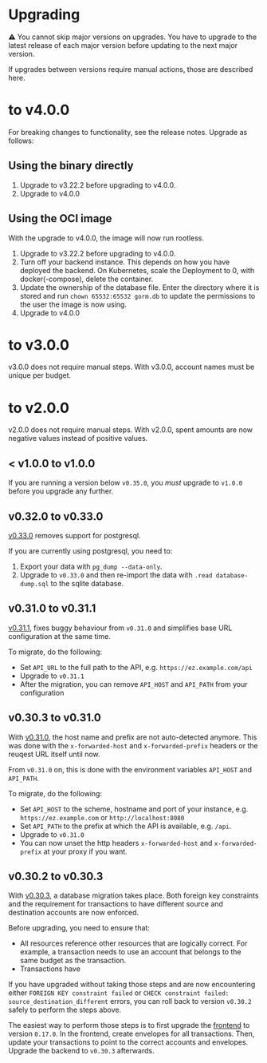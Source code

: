 # Upgrading

:warning: You cannot skip major versions on upgrades. You have to upgrade to the latest release of each major version before updating to the next major version.

If upgrades between versions require manual actions, those are described here.

# to v4.0.0

For breaking changes to functionality, see the release notes. Upgrade as follows:

## Using the binary directly

1. Upgrade to v3.22.2 before upgrading to v4.0.0.
2. Upgrade to v4.0.0

## Using the OCI image

With the upgrade to v4.0.0, the image will now run rootless.

1. Upgrade to v3.22.2 before upgrading to v4.0.0.
2. Turn off your backend instance. This depends on how you have deployed the backend. On Kubernetes, scale the Deployment to 0, with docker(-compose), delete the container.
3. Update the ownership of the database file. Enter the directory where it is stored and run `chown 65532:65532 gorm.db` to update the permissions to the user the image is now using.
4. Upgrade to v4.0.0

# to v3.0.0

v3.0.0 does not require manual steps. With v3.0.0, account names must be unique per budget.

# to v2.0.0

v2.0.0 does not require manual steps. With v2.0.0, spent amounts are now negative values instead of positive values.

## < v1.0.0 to v1.0.0

If you are running a version below `v0.35.0`, you _must_ upgrade to `v1.0.0` before you upgrade any further.

## v0.32.0 to v0.33.0

[v0.33.0](https://github.com/envelope-zero/backend/releases/tag/v0.33.0) removes support for postgresql.

If you are currently using postgresql, you need to:

1. Export your data with `pg_dump --data-only`.
2. Upgrade to `v0.33.0` and then re-import the data with `.read database-dump.sql` to the sqlite database.

## v0.31.0 to v0.31.1

[v0.31.1](https://github.com/envelope-zero/backend/releases/tag/v0.31.1), fixes buggy behaviour from `v0.31.0` and simplifies base URL configuration at the same time.

To migrate, do the following:

- Set `API_URL` to the full path to the API, e.g. `https://ez.example.com/api`
- Upgrade to `v0.31.1`
- After the migration, you can remove `API_HOST` and `API_PATH` from your configuration

## v0.30.3 to v0.31.0

With [v0.31.0](https://github.com/envelope-zero/backend/releases/tag/v0.31.0), the host name and prefix are not auto-detected anymore. This was done with the `x-forwarded-host` and `x-forwarded-prefix` headers or the reuqest URL itself until now.

From `v0.31.0` on, this is done with the environment variables `API_HOST` and `API_PATH`.

To migrate, do the following:

- Set `API_HOST` to the scheme, hostname and port of your instance, e.g. `https://ez.example.com` or `http://localhost:8080`
- Set `API_PATH` to the prefix at which the API is available, e.g. `/api`.
- Upgrade to `v0.31.0`
- You can now unset the http headers `x-forwarded-host` and `x-forwarded-prefix` at your proxy if you want.

## v0.30.2 to v0.30.3

With [v0.30.3](https://github.com/envelope-zero/backend/releases/tag/v0.30.3), a database migration takes place. Both foreign key constraints and the requirement for transactions to have different source and destination accounts are now enforced.

Before upgrading, you need to ensure that:

- All resources reference other resources that are logically correct. For example, a transaction needs to use an account that belongs to the same budget as the transaction.
- Transactions have

If you have upgraded without taking those steps and are now encountering either `FOREIGN KEY constraint failed` or `CHECK constraint failed: source_destination_different` errors, you can roll back to version `v0.30.2` safely to perform the steps above.

The easiest way to perform those steps is to first upgrade the [frontend](https://github.com/envelope-zero/frontend) to version `0.17.0`. In the frontend, create envelopes for all transactions. Then, update your transactions to point to the correct accounts and envelopes. Upgrade the backend to `v0.30.3` afterwards.

